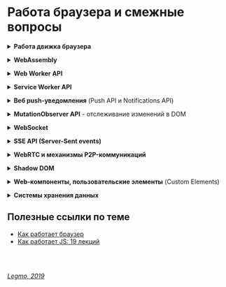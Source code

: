 # Работа браузера и смежные вопросы #

<details><summary><b>Работа движка браузера</b></summary><p>

  **Ссылки**
  - [Как работает JS: движки рендеринга веб-страниц и советы по оптимизации их производительности](https://habr.com/ru/company/ruvds/blog/351802/)
  - [Как работает браузер](https://www.html5rocks.com/ru/tutorials/internals/howbrowserswork/)
  
<br></p></details>   


<details><summary><b>WebAssembly</b></summary><p>
  
  WebAssembly (WASM) — бинарный формат, позволяющий запускать код в браузере
  
  Точнее: бинарный формат инструкций для стековой виртуальной машины. WebAssembly спроектирован как портативная цель компиляции для высокоуровневых языков, таких как C/C++/Rust, которую можно развертывать в web для клиентских и серверных приложений.
  
  Представляет собой переносимое абстрактное синтаксическое дерево, обеспечивающее как более быстрый анализ, так и более быстрое выполнение кода, чем JavaScript.
  
  Это эффективный низкоуровневый байт-код для веб-приложений. Wasm даёт возможность разработки функционала веб-страниц на языках, отличных от JavaScript (например, это C, C++, Rust и другие). Код на этих языках компилируется (статически) в WebAssembly. В результате получается веб-приложение, которое быстро загружается и отличается очень высокой производительностью.
  
  **Зачем?**
  - быстро исполнять код в браузере. Быстрее чем JavaScript — в идеале, со скоростью света родного кода нашего процессора.
  - Zero configuration — решение «из коробки», без установки, нужен только браузер.
  - Безопасно — новая технология не должна создавать новых угроз.
  - Кросс-платформенно — у нас есть несколько платформ, включая мобильные, несколько операционных систем.
  - Удобно для разработчиков — нужны удобные средства разработки и отладки.
  
  В принципе,эту задачу решает JS. Что плохо: нужен плагин и/или runtime ⇒ нет zero configuration. У JS есть внутренние ограничения, которые уже не позволят сделать его радикально быстрее. 
  
  Потенциальные альтернативы (не прижились): 
  - NaCl (Native Client) - Google
  - PNaCl (Portable Native Client) - LLVM IR subset.
  - asm.js - Mozilla
  
  **Преимущества WebAssembly**
  - Скорость — почти как родной код.
  - Эффективность — бинарный формат, быстрый парсинг и компиляция.
  - Портируемость — все браузеры и операционные системы.
  - Безопасность — запуск в sandbox.
  - Удобство отладки — поддержка отладки в браузерах, отладчик есть уже сейчас.
  - Открытый стандарт — то есть это уже не инициатива отдельной компании, пытающейся «перетянуть одеяло на себя». Стандарт уже принят, в 2017 году.

  **Так что же такое WebAssembly?**
  - Бинарный формат
  - НЕ язык программирования, а байт-код. Мы же не называем Java-байткод языком программирования.
  - Загружается в браузер и исполняется в браузере. Формально, WebAssembly исполняется JavaScript-движком, а не самим браузером, поэтому есть и другие варианты исполнения, например, под NodeJS.
  - Исполняется виртуальной машиной. Это простая стековая машина с памятью, простота позволяет легко реализовать её для любого современного процессора.
  - НЕ имеет ничего общего с Web, кроме того что общается с внешним миром через JavaScript. Действительно, WebAssembly это просто виртуальная машина, имеющая память и исполняющая инструкции.
  
  **Unsorted**
  WebAssembly - это просто куски кода внутри js-программы которые работают максимально быстро. 
  Также и WebCL(использование параллельных вычеслений на видеокарте)
  
  Просто js работает в 2-5 раз медленнее чем аналогичная программа на Си (производительность отжирает интерпретатор). 
  Для преодоления этой проблемы в js внедряют WebAssembly и WebCL чтобы добиться максимально возможной производительности
  
  Улучшение JavaScript: Реализуйте все критичные вещи на wasm и импортируйте его как стандартный JavaScript модуль.
  
  WebAssembly определяет абстрактное синтаксическое дерево (как и JavaScript) в бинарном формате. Вы можете писать код и чистить его от ошибок в текстовом формате. WebAssembly легко читаем.
  
  Улучшение для браузеров: Браузеры будут понимать бинарный формат, а это значит, что разработчики смогут компилировать бинарники, которые можно сжать гораздо больше, чем используемые сегодня текстовые файлы с JavaScript. Чем меньше файл, тем быстрее загрузка. В зависимости от возможностей оптимизации времени компиляции, код на WebAssembly может передаваться и запускаться быстрее, чем на JavaScript!
  
  Цель для компиляции: Возможность другим языкам, получить первоклассную двоичную поддержку через весь стек веб-платформы.
  
  WebAssembly может увеличить скорость JavaScript в разы!
  
  WebAssembly позволяет использовать больше языков в веб-разработке
  
  WebAssembly добавляет вещи, которые большинство JS разработчиков не хотят видеть в JavaScript. Сама функциональность нужна, но вот в JavaScript ей места точно нет. Тем более, что мы можем получить все эти функции с помощью компиляции с других языков программирования.
  
  Фактически, WebAssembly предоставляет нам альтернативный компилятор — созданный специально для этих целей.
  
  Теперь, нам будет гораздо легче портировать код, который сильно зависит от, например, совместно используемых цепочек памяти. Я уверен, что написать компилятор для WebAssembly будет легче, чем написать компилятор для JavaScript, а все потому, что первый гарантирует лучший перенос функций языка в заданное абстрактное синтаксическое дерево.
  
  То, что все старые языки программирования теперь без проблем могут быть использованы в Сети — это хорошо, однако главное не в этом. 
  
  WebAssembly является отличным основанием для разработчиков начать работу над новыми языками программирования.
  
  <br>
  
  WebAssembly или wasm – это низкоуровневый формат байт-кода для клиентских скриптов на стороне браузера. 
  
  При компиляции в WebAssembly вы делаете свою программу доступной для всех платформ, на которых поддерживается wasm, другими словами, для всех браузеров (и не только)
  
  На практике WebAssembly реализуется разработчиками браузеров на основе существующего JavaScript-движка. По сути, он предназначен для замены JavaScript как целевого языка. Например, вместо компиляции TypeScript в JavaScript его разработчики теперь могут компилировать свой код в WebAssembly. Иными словами, это не новая виртуальная машина, это новый формат для той же самой виртуальной машины JavaScript, которая включена в каждый браузер. Это позволит использовать существующую инфраструктуру JavaScript без использования самого JavaScript.
  
  Во-первых, новый формат WebAssembly обещает значительное увеличение производительности парсинга - тип бинарного формата, используемый в WebAssembly, может быть декодирован гораздо быстрее, чем JavaScript может быть пропарсен (эксперименты показывают более чем 20-кратную разницу). Это позволит использовать в вебе ПО, которое раньше было бы нецелесообразно разрабатывать, например: виртуальные машины, виртуальную реальность, распознавание изображений и многое другое.
  
  Больше не придётся использовать JavaScript для веба, только потому что это единственное, что выполняется в браузере. JavaScript имеет плохую репутацию, хотя на самом деле это хороший язык в том, для чего он предназначен: позволяет быстро писать небольшие скрипты. Однако в настоящее время вы вынуждены использовать его для всего, что запускается в вебе, и это проблема для многих крупных проектов.
  
  WebAssembly можно будет переносить на другие платформы. Это означает, что, если вы пишете программное обеспечение на языке, который компилируется в WebAssembly, вы сможете запустить его на .NET. 
  
  <br>
  
  В отличие от других подходов для достижения нативного опыта, WebAssembly не требует встроенных плагинов, а запускается внутри веб-платформы. Это значит, что разработчики могут интегрировать библиотеки WebAssembly для сложных вычислительных процессов (сжатие данных, распознавание лиц) в существующие JavaScript-приложения для снижения нагрузки.
  
  WebAssembly – это инициатива, направленная на создание безопасного, переносимого и быстрого для загрузки и исполнения формата кода, подходящего для Web. WebAssembly – это не язык программирования. Это – цель компиляции, у которой имеются спецификации текстового и бинарного форматов. Это означает, что другие низкоуровневые языки, такие, как C/C++, Rust, Swift, и так далее, можно скомпилировать в WebAssembly. WebAssembly даёт доступ к тем же API, что и браузерный JavaScript, органично встраивается в существующий стек технологий. Для компиляции кода в формат WebAssembly используется Emscripten.
  
  Emscripten – это компилятор из байт-кода LLVM в JavaScript. То есть, с его помощью можно скомпилировать в JavaScript программы, написанные на C/C++ или на любых других языках, код на которых можно преобразовать в формат LLVM.
  
  Веб-приложения, написанные на WebAssembly, могут запускаться на скорости, близкой к нативной, потому что весь код анализируется и компилируется преждевременно. Браузер сразу видит инструкции на машинном языке, которые он может сразу проверить, оптимизировать и запустить.
  
  В каком-то смысле WebAssembly меняет работу веб-разработчика и фундаментальные свойства веба. С помощью WebAssembly и сопутствующего набора инструментов программы, написанные на C и C++, могут быть перемещены в веб для запуска с близкой к нативным приложениям производительностью. Мы ожидаем, что, с развитием WebAssembly, вы сможете поступать так же с языками создания мобильных приложений – то есть, Java, Swift и C#.
  
  <br>
  
  **Время загрузки**
  
  Для того, чтобы запустить JavaScript-программу, браузеру сначала нужно загрузить все .js-файлы, которые хранятся и передаются по сети в виде обычного текста.
  
  Wasm — это низкоуровневый язык, похожий на ассемблер. WebAssembly-программы загружаются браузером быстрее, так как через интернет нужно передать уже скомпилированные файлы в весьма компактном бинарном формате.
  
  **Выполнение**
  
  Сегодня wasm-программы выполняются лишь на 20% медленнее чем машинный код. Это, без сомнения, достойный результат. Ведь речь идёт о формате, который компилируется в особом окружении и запускается с применением множества ограничений, которые обеспечивают высокий уровень безопасности. Подобное замедление в сравнении с машинным кодом в этом свете выглядит не таким уж и большим. Кроме того, в будущем ожидается повышение производительности wasm-кода. 
  
  Ещё интереснее то, что wasm платформенно-независим. Его поддержка имеется во всех ведущих браузерных движках, которые демонстрируют примерно одинаковую производительность при выполнении wasm-кода. 
  
  **Оптимизация кода**
  
  Если рассматривать wasm в конвейере JS-движка, то окажется, что wasm-код не нуждается в анализе и в нескольких проходах компиляции. Он уже оптимизирован и готов к использованию. Т.е. мы проскакиваем несколько трудозатратных стадий.
    
  Wasm-код оптимизируется в ходе статической компиляции. При работе с ним не нужно разбирать текстовые файлы. Благодаря wasm в нашем распоряжении оказываются бинарные файлы, которые достаточно лишь преобразовать в машинный код. Все улучшения в этот код были внесены при компиляции, которая производится до того, как он попадает в браузер.
  Всё это делает выполнение wasm гораздо более эффективным, так как немало шагов по превращению текста программы в оптимизированный машинный код можно пропустить.

  **Ссылки:**
  - [habr - Знакомство с WebAssembly](https://m.habr.com/ru/post/342180/)
  - [habr - Как работает JS: особенности и сфера применения WebAssembly](https://habr.com/ru/company/ruvds/blog/343568/)
  - [habr - WebAssembly: начало новой эры](https://m.habr.com/ru/post/261205/)
  - [Почему WebAssembly значительно изменит веб](https://apptractor.ru/info/articles/pochemu-webassembly-znachitelno-izmenyaet-veb.html)
  - [Введение в WebAssembly: как устроена технология и почему она важна](https://tproger.ru/translations/introduction-to-webassembly/)
  - [Википедия - WebAssembly](https://ru.wikipedia.org/wiki/WebAssembly)
  
<br></p></details>  


<details><summary><b>Web Worker API</b></summary><p>
  
  Веб-воркеры — это потоки, принадлежащие браузеру, которые можно использовать для выполнения JS-кода без блокировки цикла событий. Введены в HTML 5.
  
  Ещё раз: это часть браузерного API! Не является частью JS. Просто из JS можно взаимодействовать с этими возможностями браузера. Веб-воркеры не реализованы в Node.js — там есть концепция «кластеров» или «дочерних процессов», а это уже немного другое.
  
  Позволяет частично снять ограничения, которые накладывает на JS концепция однопоточности.
  
  Веб-воркеры позволяют разработчику размещать задачи, для выполнения которых требуются длительные и сложные вычисления, интенсивно задействующие процессор, в фоновых потоках, без блокировки пользовательского интерфейса, что позволяет приложениям оперативно реагировать на воздействия пользователя. 
  
  Веб-воркеры позволяют выполнять тяжёлые в вычислительном плане и длительные задачи без блокировки потока пользовательского интерфейса. На самом деле, при их использовании вычисления выполняются параллельно. Перед нами настоящая многопоточность. Они отлично подходят для того, чтобы выполнять тяжёлые вычислительные операции, не замедляя работу пользовательского интерфейса.
  
  Web workers создаются в отдельных js-файлах. Выполняются в изолированных потоках в браузере. 
  
  Страница создаёт web-worker (используя специальный файл), браузер создаст новый поток, который асинхронно загрузит этот файл. Страница, создавшая веб-воркер, может взаимодействовать с ним. Например - обмениваться с ним данными, используя JSON-объект. 
  
  Когда воркер получает сообщение и понимает, чего от него хотят, он будет выполнять вычисления самостоятельно, не блокируя цикл событий. То, чем занимается воркер, выглядит как стандартная JS-функция. Когда вычисления завершены, их результаты передаются главной странице.
  
  **Ограничения**
  Веб-воркерам, из-за их многопоточной сущности, доступен лишь ограниченный набор возможностей JavaScript - из них нельзя менять DOM, вызывать методы объектов window, document, parent и ещё много чего. Всё это значит, что веб-воркеры не могут манипулировать DOM (и, таким образом, не могут прямо влиять на пользовательский интерфейс). Поначалу может показаться, что это значительно усложняет использование веб-воркеров, однако со временем, узнав о том, как правильно использовать веб-воркеры, вы начнёте воспринимать их как отдельные «вычислительные машины», в то время как то, что относится к работе с пользовательским интерфейсом, будет выполняться в коде страницы. Воркеры будут выполнять тяжёлые вычисления, и после того, как работа будет завершена, отправлять результаты на страницу, вызывающую их, код которой уже внесёт необходимые изменения в пользовательский интерфейс.
  
  **Сценарии использования веб-воркеров**
  - Рендеринг трёхмерных сцен
  - Шифрование
  - Предварительная загрузка данных. 
  - Прогрессивные веб-приложения. Прежде всего - работа с хранилищем данных на стороне клиента (IndexedDB или похожее API).  
  - Проверка правописания.
  
  **Ссылки**
  - [Как работает JS: веб-воркеры и пять сценариев их использования](https://habr.com/ru/company/ruvds/blog/348424/)
  
<br></p></details>
  
 
<details><summary><b>Service Worker API</b></summary><p>
  
  Сервис-воркеры — это разновидность веб-воркеров.<br>
  Это API позволяет приложениям поддерживать оффлайновые сценарии работы, даёт программисту контроль над тем, как приложение взаимодействует с внешними ресурсами. Включает механизмы перехвата запросов, возврата кэшированных данных и кэширования новых материалов.
  
  Service worker это скрипт, который выполняется браузером в фоне, отдельно от веб-страницы и способен выполнять функции для которых не требуется взаимодействие со страницей или пользователем. На практике Service Worker API позволяет делать такую магическую вещь, как кеширование файлов онлайн веб-приложения на локальное устройство пользователя и затем работать полностью в оффлайне, если нужно. В будущем планируется добавить такие классные вещи как синхронизация кеша в фоне, то есть даже если пользователь не находится сейчас на вашем сайте, сервис-воркер все равно сможет запуститься и скачать обновления например. А также доступ к PushApi из фона опять же (то есть при получении обновления отправить вам пуш-уведомление).
  
  **Важные характеристики:**
  - Они выполняются в собственном глобальном контексте, ServiceWorkerGlobalScope.
  - Они не привязаны к конкретной странице.
  - Они не имеют доступа к DOM.
  - Работают только по https
  
  Жизненный цикл сервис-воркера не имеет ничего общего с жизненным циклом веб-страницы. Воркер регистрируется в API браузера и продолжает работать, даже когда вкалдака с сайтом закрыта.
  
  **Некоторые сценарии использования**
  - Push-уведомления. Они позволяют пользователям настраивать периодические уведомления, поступающие из веб-приложений.
  - Фоновая синхронизация. Этот механизм даёт возможность откладывать выполнение неких действий до тех пор, пока у пользователя не будет стабильного соединения с интернетом. При использовании системы фоновой синхронизации разработчик может быть уверен в том, что если пользователь, скажем, хочет сохранить изменения документа, отредактированного в веб-приложении без доступа к сети, эти изменения не пропадут.
  - Периодическая синхронизация (ожидаемая возможность). Это API, которое предоставляет функционал для управления периодической фоновой синхронизацией.
  - Работа с геозонами (ожидаемая возможность). Данная возможность позволяет приложению предоставлять пользователю полезный функционал на базе его географического положения, и, в частности, основываясь на событиях попадания пользователя в заранее заданную область.
  
  **Ссылки**
  - [habr - Как работает JS: сервис-воркеры](https://habr.com/ru/company/ruvds/blog/349858/)
  - [MDN ru](https://developer.mozilla.org/ru/docs/Web/API/Service_Worker_API)
  - [MDN en](https://developer.mozilla.org/en-US/docs/Web/API/Service_Worker_API)
  - [Service Workers: an Introduction (en)](https://developers.google.com/web/fundamentals/primers/service-workers/)
  - [habr - Service Workers. Инструкция по применению](https://habr.com/ru/company/2gis/blog/345552/)
  - [habr - ]()
  - [habr - Подводные камни Service Workers](https://habr.com/ru/post/351194/)
  - [Введение в Service Worker'ы](https://getinstance.info/articles/javascript/introduction-to-service-workers/)
  
<br></p></details>

<details><summary><b>Веб push-уведомления</b> (Push API и Notifications API)</summary><p>
  
  Технология позволяет пользователям подписываться на периодические уведомления веб-приложений, которые направлены на то, чтобы сообщать подписчикам о появлении новых материалов, или возникновении событий, которые могут представлять для них интерес. 
  
  Одним из механизмом, обеспечивающих работу push-уведомлений, являются сервис-воркеры. 
  
  Пользователь получит сообщение, даже есул у него не открыта вклдака с данным сайтом, достаточно просто запустить браузер.

  Более того, пользователь получит сообщение, даже если оно произошло некоторое время назад, например вчера. Т.е. ты два дня не включал компьютер, запускаешь браузер - а тебе приходит сообщение "На любимом сайте вышла новая статья про котиков". Это достигается благодаря тому, что:
  1) используются промежуточные push-сервисы, например Google FСM. Т.е. новостной сайт отправляет сообщение не напрямую в мой браузер, а специальному сервису в Интернете. Сервис ставит сообщение в очередь и отправляет его нужному браузеру
  2) у каждого push-сообщения есть "время жизни" (специальный параметр, задаётся прис оздании сообщения). Пока это время не истекло - push-сервис будет пытаться отправить сообщение браузеру.
  
  Ещё там есть ключи (открытые и закрытые) - чтоб сервис push-уведомлений знал, какой сервер приложения подписал пользователя, и был уверен что это — тот же самый сервер, который отправляет уведомления конкретному пользователю. Браузер передаёт applicationServerKey (открытый ключ) push-сервису в ходе оформления подписки. Это означает, что push-сервис сможет связать открытый ключ приложения с подпиской.
    
  Разумеется, работает это всё только в сравнительно новых браузерах, которые поддерживают Push API и Notifications API. Ну, и сервер тоже надо настроить, чтоб он мог отсылать эти самые push-сообщения
  
  ***
  
  HTTP/2 вводит технологию Server Push, которая позволяет серверу отправлять данные в клиентский кэш по собственной инициативе. Однако, при использовании этой технологии данные нельзя отправлять прямо в приложение. Данные, отправленные сервером по своей инициативе, обрабатывает браузер, при этом нет API, которые позволяют, например, уведомить приложение о поступлении данных с сервера и отреагировать на это событие.
  
  Именно в подобной ситуации весьма полезной оказывается технология Server-Sent Events (SSE). SSE — это механизм, который позволяет серверу асинхронно отправлять данные клиенту после установления клиент-серверного соединения.
  
  **Ссылки**
  - [Как работает JS: веб-воркеры и пять сценариев их использования](https://habr.com/ru/company/ruvds/blog/348424/)
  - [habr - HTTP/2 Server Push не так прост, как я думал](https://habr.com/ru/company/badoo/blog/331216/)
  
<br></p></details>   
  
 
<details><summary><b>MutationObserver API</b> - отслеживание изменений в DOM</summary><p>
  
  Web API, предоставляемое современными браузерами и предназначенное для обнаружения изменений в DOM. С помощью этого API можно наблюдать за добавлением или удалением узлов DOM, за изменением атрибутов элементов, или, например, за изменением текстов текстовых узлов. 
  
  Общая логика такая:
  - в js коде объявляю, что хочу наблюдать за мутациями на этой странице. Объявляю о своём намерении я при помощи создания нового экземпляра объекта MutationObserver.
  - там же указываю, что делать при появлении мутации. Например выводить сообщение в консоль, или запускать какую-то функцию
  - после этого запускаю наблюдение, вывзывая у объекта MutationObserver метод observe. Здесь я указываю, за каким DOM-элементом я буду наблюдать. Все его потомки будут отслеживаться автоматически
  - Метод disconnect останавливает наблюдение за изменениями.
  - Метод takeRecords возвращает текущую очередь экземпляра MutationObserver, после чего очищает её. (*пока не понял, что это значит*)
  
  **Альтернативы MutationObserver**
  - Опрос (polling).
  - Механизм MutationEvents.
  - CSS-анимация.
  
  **Опрос**
  
  Самый простой и незамысловатый способ отслеживания изменений DOM — опрос. Используя метод setInterval можно запланировать периодическое выполнение функции, которая проверяет DOM на предмет изменений. Естественно, использование этого метода значительно снижает производительность веб-приложений.
  
  **MutationEvents**
  API MutationEvents было представлено в 2000 году. Несмотря на то, что это API позволяет решать возлагаемые на него задачи, события мутации вызываются после каждого изменения DOM, что, опять же, приводит к проблемам с производительностью. Теперь API MutationEvents признано устаревшим и вскоре современные браузеры перестанут его поддерживать.
  
  **CSS-анимация**
  Идея заключается в создании анимации, которая будет вызвана после того, как элемент будет добавлен в DOM. В момент запуска анимации будет вызвано событие animationstart. Если назначить обработчик для этого события, можно узнать точное время добавления нового элемента в DOM. Время выполнения анимации при этом должно быть настолько маленьким, чтобы она была практически незаметна для пользователя.
  
  Делаем очень короткую анимацию и навешиваем её ко всем узлам-потомкам нужного DOM-элемента . Когда анимация заканчивается, вызывается соответствующее событие.
  
  Разумеется, нужна JS-функция, которая будет играть роль обработчика событий. 
  
  По сути, навешиваем обработчик события на на родительский элемент, при его изменении вызывается сверх-быстрая (невидимая) анимация, а когда она закончилась - вызывается нужная нам js-функция... Костыль, короче.
  
  **Ссылки**
  - [Как работает JS: отслеживание изменений в DOM с помощью MutationObserver](https://habr.com/ru/company/ruvds/blog/351256/)
  
<br></p></details>   

<details><summary><b>WebSocket</b></summary><p>
  
  Протокол для пересылки любых данных, на любой домен, безопасно и почти без лишнего сетевого трафика. Замена AJAX.
  
  SSE API (Server-Sent events) - ещё более продвинутая технология для тех же целей.
  
  **Ссылки**
  - [Legmo - AJAX, JSON, CORS и т.д.](/Pages/Ajax.md)
  - [Как работает JS: WebSocket и HTTP/2+SSE. Что выбрать?](https://habr.com/ru/company/ruvds/blog/342346/)

<br></p></details>   

<details><summary><b>SSE API (Server-Sent events)</b></summary><p>
  
  Ещё один вариант API, который предоставляет браузер для COMET-взаимодействия. Позволяет серверу асинхронно отправлять данные клиенту после установления клиент-серверного соединения
  
  Альтернатива WebSocket. Технология SSE основана на HTTP, т.е. нет необходимости вводить новый протокол (WebSocket) - а это важное преимущество (безопасность, простоат, настройка сервера)
  
  **Ссылки**
  - [Legmo - AJAX, JSON, CORS и т.д.](/Pages/Ajax.md)
  - [Как работает JS: WebSocket и HTTP/2+SSE. Что выбрать?](https://habr.com/ru/company/ruvds/blog/342346/)

<br></p></details>

<details><summary><b>WebRTC и механизмы P2P-коммуникаций</b></summary><p>

  Real Time Communication - связь в режиме реального времени.
  
  WebRTC, позволяет веб-приложениям создавать P2P-соединения (peer-to-peer, соединения типа «точка-точка», одноранговые, пиринговые сети). 
  
  Например - создание чата.
   
  **Ссылки**
  - [Как работает JS: WebRTC и механизмы P2P-коммуникаций](https://habr.com/ru/company/ruvds/blog/416821/)
  
<br></p></details>

<details><summary><b>Shadow DOM</b></summary><p>
  
   Технология для создания приложений, основанных на компонентах. 

  **Ссылки**
  - [Как работает JS: технология Shadow DOM и веб-компоненты](https://habr.com/ru/company/ruvds/blog/415881/)

<br></p></details>  


<details><summary><b>Web-компоненты, пользовательские элементы</b> (Custom Elements)</summary><p>
  
  Позволяет создавать свои собственные элементы HTML, наподобии «вшитых» в браузер HTML-тэгов типа `<slelct>` или `<>`. Компактные, модульные и подходящие для повторного использования. Объединяют вёрстку, оформление и некоторую логику.
  
  Некоторые фреймворки (такие, как Angular или React) пытаются решить ту же проблему, которую решают пользовательские элементы, вводя собственные концепции. Пользовательские элементы можно сравнить с директивами Angular или с компонентами React. Однако пользовательские элементы — это стандартная возможность браузера, для работы с ними не нужно ничего, кроме обычных JavaScript, HTML и CSS. Конечно, это не позволяет говорить о том, что они являются заменой для обычных JS-фреймворков. Современные фреймворки дают нам гораздо большее, нежели лишь возможность имитировать поведение пользовательских элементов. В результате можно говорить о том, что и фреймворки, и пользовательские элементы — это технологии, которые можно использовать совместно для решения задач веб-разработки.
  
  **Ссылки**
  - [Как работает JS: технология Shadow DOM и веб-компоненты](https://habr.com/ru/company/ruvds/blog/415881/)
  - [Как работает JS: пользовательские элементы](https://habr.com/ru/company/ruvds/blog/419831/)
  - [Learnjs - Веб-компоненты](https://learn.javascript.ru/web-components)
  - [Learnjs - Пользовательские элементы (Custom Elements)](https://learn.javascript.ru/custom-elements)

<br></p></details>   

<details><summary><b>Системы хранения данных</b></summary><p>
  
   Некоторые популярные системы хранения данных, доступные веб-разработчикам:
   - API FileSystem
   - API LocalStorage
   - API SessionStorage
   - API Cookie
   - API Cache
   - API IndexedDB

  **Ссылки**
  - [Как работает JS: системы хранения данных](https://habr.com/ru/company/ruvds/blog/415505/)

<br></p></details>   
 
  
  ## Полезные ссылки по теме ##
  - [Как работает браузер](https://www.html5rocks.com/ru/tutorials/internals/howbrowserswork/)
  - [Как работает JS: 19 лекций](https://habr.com/ru/company/ruvds/blog/337042/)

<br> 
<br> 

*[Legmo, 2019](https://github.com/Legmo/notes/)*